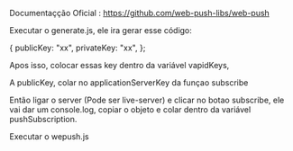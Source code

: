 Documentaçção Oficial : https://github.com/web-push-libs/web-push

Executar o generate.js, ele ira gerar esse código:

{
  publicKey: "xx",
  privateKey: "xx",
};

Apos isso, colocar essas key dentro da variável vapidKeys,

A publicKey, colar no applicationServerKey da funçao subscribe

Então ligar o server (Pode ser live-server) e clicar no botao subscribe, ele vai dar um console.log, copiar o objeto e colar dentro da variável pushSubscription.

Executar o wepush.js
